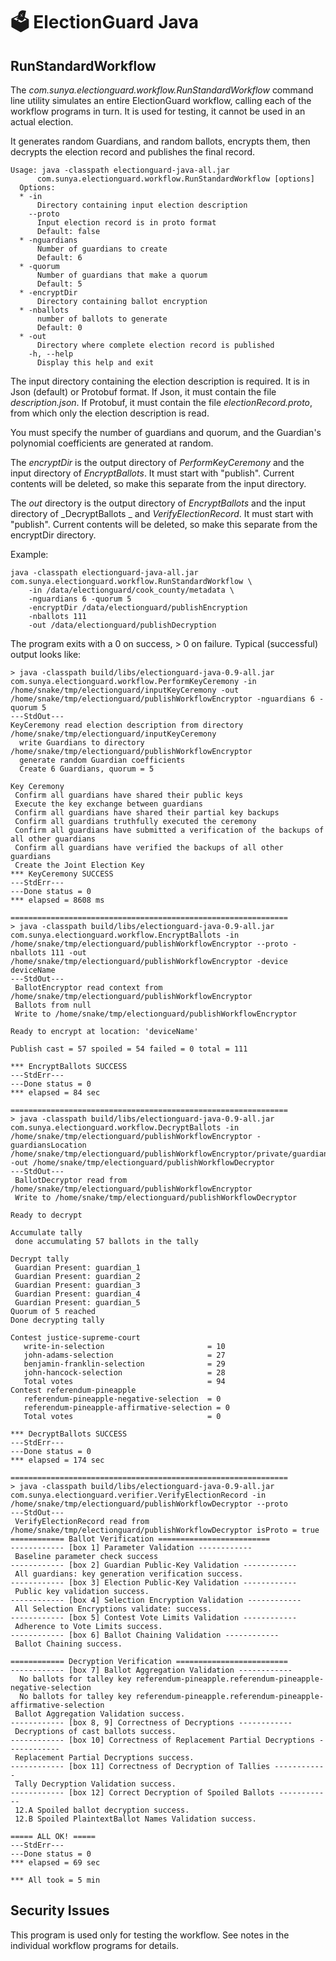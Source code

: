 # 🗳 ElectionGuard Java 

## RunStandardWorkflow

The _com.sunya.electionguard.workflow.RunStandardWorkflow_ command line utility simulates an
entire ElectionGuard workflow, calling each of the workflow programs in turn. It is used for testing,
it cannot be used in an actual election.

It generates random Guardians, and random ballots, encrypts them, then decrypts the election record and 
publishes the final record.

````
Usage: java -classpath electionguard-java-all.jar 
      com.sunya.electionguard.workflow.RunStandardWorkflow [options]
  Options:
  * -in
      Directory containing input election description
    --proto
      Input election record is in proto format
      Default: false
  * -nguardians
      Number of guardians to create
      Default: 6
  * -quorum
      Number of guardians that make a quorum
      Default: 5
  * -encryptDir
      Directory containing ballot encryption
  * -nballots
      number of ballots to generate
      Default: 0
  * -out
      Directory where complete election record is published
    -h, --help
      Display this help and exit
````

The input directory containing the election description is required. It is in Json (default) or Protobuf format. 
If Json, it must contain the file _description.json_. If Protobuf, it must contain the file _electionRecord.proto_, from
which only the election description is read.

You must specify the number of guardians and quorum, and the Guardian's polynomial coefficients are generated at random.

The _encryptDir_ is the output directory of _PerformKeyCeremony_ and the input directory of _EncryptBallots_.
It must start with "publish".
Current contents will be deleted, so make this separate from the input directory.

The _out_ directory is the output directory of _EncryptBallots_ and the input directory of _DecryptBallots _
and _VerifyElectionRecord_.
It must start with "publish".
Current contents will be deleted, so make this separate from the encryptDir directory.

Example:

````
java -classpath electionguard-java-all.jar com.sunya.electionguard.workflow.RunStandardWorkflow \
    -in /data/electionguard/cook_county/metadata \
    -nguardians 6 -quorum 5
    -encryptDir /data/electionguard/publishEncryption
    -nballots 111
    -out /data/electionguard/publishDecryption
````

The program exits with a 0 on success, > 0 on failure.
Typical (successful) output looks like:

````
> java -classpath build/libs/electionguard-java-0.9-all.jar com.sunya.electionguard.workflow.PerformKeyCeremony -in /home/snake/tmp/electionguard/inputKeyCeremony -out /home/snake/tmp/electionguard/publishWorkflowEncryptor -nguardians 6 -quorum 5
---StdOut---
KeyCeremony read election description from directory /home/snake/tmp/electionguard/inputKeyCeremony
  write Guardians to directory /home/snake/tmp/electionguard/publishWorkflowEncryptor
  generate random Guardian coefficients
  Create 6 Guardians, quorum = 5

Key Ceremony
 Confirm all guardians have shared their public keys
 Execute the key exchange between guardians
 Confirm all guardians have shared their partial key backups
 Confirm all guardians truthfully executed the ceremony
 Confirm all guardians have submitted a verification of the backups of all other guardians
 Confirm all guardians have verified the backups of all other guardians
 Create the Joint Election Key
*** KeyCeremony SUCCESS
---StdErr---
---Done status = 0
*** elapsed = 8608 ms

==============================================================
> java -classpath build/libs/electionguard-java-0.9-all.jar com.sunya.electionguard.workflow.EncryptBallots -in /home/snake/tmp/electionguard/publishWorkflowEncryptor --proto -nballots 111 -out /home/snake/tmp/electionguard/publishWorkflowEncryptor -device deviceName
---StdOut---
 BallotEncryptor read context from /home/snake/tmp/electionguard/publishWorkflowEncryptor
 Ballots from null
 Write to /home/snake/tmp/electionguard/publishWorkflowEncryptor

Ready to encrypt at location: 'deviceName'

Publish cast = 57 spoiled = 54 failed = 0 total = 111

*** EncryptBallots SUCCESS
---StdErr---
---Done status = 0
*** elapsed = 84 sec

==============================================================
> java -classpath build/libs/electionguard-java-0.9-all.jar com.sunya.electionguard.workflow.DecryptBallots -in /home/snake/tmp/electionguard/publishWorkflowEncryptor -guardiansLocation /home/snake/tmp/electionguard/publishWorkflowEncryptor/private/guardians.proto -out /home/snake/tmp/electionguard/publishWorkflowDecryptor
---StdOut---
 BallotDecryptor read from /home/snake/tmp/electionguard/publishWorkflowEncryptor
 Write to /home/snake/tmp/electionguard/publishWorkflowDecryptor

Ready to decrypt

Accumulate tally
 done accumulating 57 ballots in the tally

Decrypt tally
 Guardian Present: guardian_1
 Guardian Present: guardian_2
 Guardian Present: guardian_3
 Guardian Present: guardian_4
 Guardian Present: guardian_5
Quorum of 5 reached
Done decrypting tally

Contest justice-supreme-court
   write-in-selection                       = 10
   john-adams-selection                     = 27
   benjamin-franklin-selection              = 29
   john-hancock-selection                   = 28
   Total votes                              = 94
Contest referendum-pineapple
   referendum-pineapple-negative-selection  = 0
   referendum-pineapple-affirmative-selection = 0
   Total votes                              = 0

*** DecryptBallots SUCCESS
---StdErr---
---Done status = 0
*** elapsed = 174 sec

==============================================================
> java -classpath build/libs/electionguard-java-0.9-all.jar com.sunya.electionguard.verifier.VerifyElectionRecord -in /home/snake/tmp/electionguard/publishWorkflowDecryptor --proto
---StdOut---
 VerifyElectionRecord read from /home/snake/tmp/electionguard/publishWorkflowDecryptor isProto = true
============ Ballot Verification =========================
------------ [box 1] Parameter Validation ------------
 Baseline parameter check success
------------ [box 2] Guardian Public-Key Validation ------------
 All guardians: key generation verification success. 
------------ [box 3] Election Public-Key Validation ------------
 Public key validation success.
------------ [box 4] Selection Encryption Validation ------------
 All Selection Encryptions validate: success.
------------ [box 5] Contest Vote Limits Validation ------------
 Adherence to Vote Limits success.
------------ [box 6] Ballot Chaining Validation ------------
 Ballot Chaining success.

============ Decryption Verification =========================
------------ [box 7] Ballot Aggregation Validation ------------
  No ballots for talley key referendum-pineapple.referendum-pineapple-negative-selection
  No ballots for talley key referendum-pineapple.referendum-pineapple-affirmative-selection
 Ballot Aggregation Validation success.
------------ [box 8, 9] Correctness of Decryptions ------------
 Decryptions of cast ballots success. 
------------ [box 10] Correctness of Replacement Partial Decryptions ------------
 Replacement Partial Decryptions success. 
------------ [box 11] Correctness of Decryption of Tallies ------------
 Tally Decryption Validation success.
------------ [box 12] Correct Decryption of Spoiled Ballots ------------
 12.A Spoiled ballot decryption success. 
 12.B Spoiled PlaintextBallot Names Validation success.

===== ALL OK! ===== 
---StdErr---
---Done status = 0
*** elapsed = 69 sec

*** All took = 5 min
````

## Security Issues

This program is used only for testing the workflow. See notes in the individual workflow programs for details.

